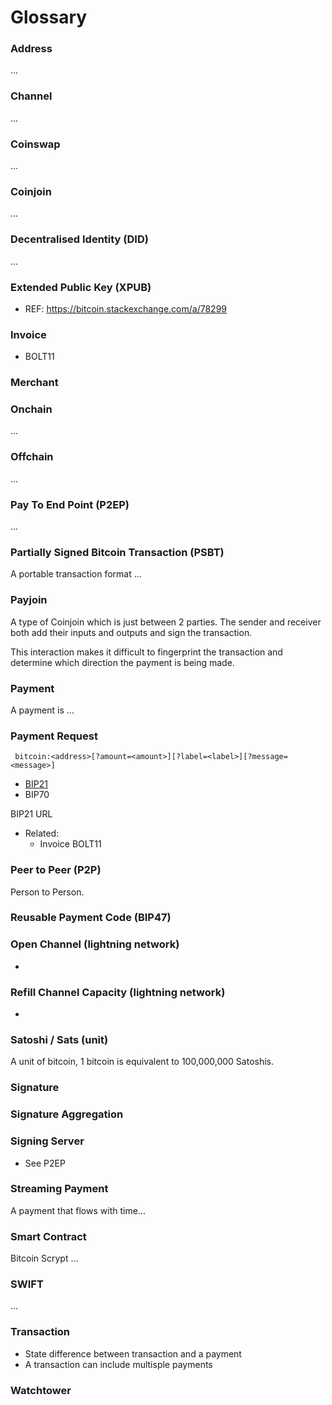 # Glossary

### Address

...

### Channel

...

### Coinswap

...

### Coinjoin

...

### Decentralised Identity (DID)

...

### Extended Public Key (XPUB)

- REF: https://bitcoin.stackexchange.com/a/78299

### Invoice

- BOLT11

### Merchant

### Onchain

...

### Offchain

...

### Pay To End Point (P2EP)

...

### Partially Signed Bitcoin Transaction (PSBT)

A portable transaction format ...

### Payjoin

A type of Coinjoin which is just between 2 parties. The sender and receiver both add their inputs and outputs and sign the transaction.

This interaction makes it difficult to fingerprint the transaction and determine which direction the payment is being made.

### Payment

A payment is ...

### Payment Request

```
 bitcoin:<address>[?amount=<amount>][?label=<label>][?message=<message>]
```

- [BIP21](https://github.com/bitcoin/bips/blob/master/bip-0021.mediawiki#Simpler_syntax)
- BIP70

BIP21 URL

- Related:
  - Invoice BOLT11

### Peer to Peer (P2P)

Person to Person. 

### Reusable Payment Code (BIP47)

### Open Channel (lightning network)

- 

### Refill Channel Capacity (lightning network)

- 

### Satoshi / Sats (unit)

A unit of bitcoin, 1 bitcoin is equivalent to 100,000,000 Satoshis.

### Signature

### Signature Aggregation

### Signing Server

- See P2EP

### Streaming Payment

A payment that flows with time...

### Smart Contract

Bitcoin Scrypt ...

### SWIFT

...

### Transaction

- State difference between transaction and a payment
- A transaction can include multisple payments

### Watchtower